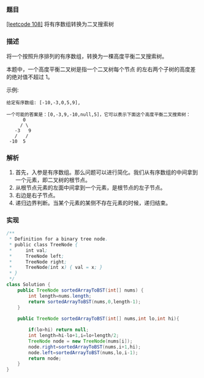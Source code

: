 ### 题目

[[leetcode 108]](https://leetcode-cn.com/problems/convert-sorted-array-to-binary-search-tree/) 将有序数组转换为二叉搜索树

### 描述

将一个按照升序排列的有序数组，转换为一棵高度平衡二叉搜索树。

本题中，一个高度平衡二叉树是指一个二叉树每个节点 的左右两个子树的高度差的绝对值不超过 1。

示例:

````
给定有序数组: [-10,-3,0,5,9],

一个可能的答案是：[0,-3,9,-10,null,5]，它可以表示下面这个高度平衡二叉搜索树：
      0
     / \
   -3   9
   /   /
 -10  5
````

### 解析

1. 首先，入参是有序数组。那么问题可以进行简化。我们从有序数组的中间拿到一个元素，即二叉树的根节点。
2. 从根节点元素的左面中间拿到一个元素，是根节点的左子节点。
3. 右边是右子节点。
4. 递归边界判断。当某个元素的某侧不存在元素的时候，递归结束。



### 实现

```java
/**
 * Definition for a binary tree node.
 * public class TreeNode {
 *     int val;
 *     TreeNode left;
 *     TreeNode right;
 *     TreeNode(int x) { val = x; }
 * }
 */
class Solution {
    public TreeNode sortedArrayToBST(int[] nums) {
        int length=nums.length;
        return sortedArrayToBST(nums,0,length-1);
    }
    
    public TreeNode sortedArrayToBST(int[] nums,int lo,int hi){

        if(lo>hi) return null;
        int length=hi-lo+1,i=lo+length/2;
        TreeNode node = new TreeNode(nums[i]);
        node.right=sortedArrayToBST(nums,i+1,hi);
        node.left=sortedArrayToBST(nums,lo,i-1);
        return node;
    }
}
```